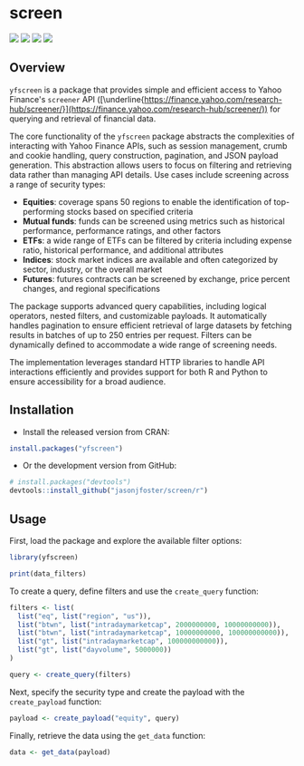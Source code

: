 # screen

[![](https://github.com/jasonjfoster/screen/actions/workflows/check-standard.yaml/badge.svg)](https://github.com/jasonjfoster/screen/actions/workflows/check-standard.yaml)
[![](https://www.r-pkg.org/badges/version/yfscreen)](https://cran.r-project.org/package=yfscreen)
[![](https://codecov.io/gh/jasonjfoster/screen/graph/badge.svg)](https://app.codecov.io/github/jasonjfoster/screen)
[![](https://cranlogs.r-pkg.org/badges/yfscreen?color=brightgreen)](https://www.r-pkg.org/pkg/yfscreen)

## Overview

`yfscreen` is a package that provides simple and efficient access to Yahoo Finance's `screener` API ([\underline{https://finance.yahoo.com/research-hub/screener/}](https://finance.yahoo.com/research-hub/screener/)) for querying and retrieval of financial data.

The core functionality of the `yfscreen` package abstracts the complexities of interacting with Yahoo Finance APIs, such as session management, crumb and cookie handling, query construction, pagination, and JSON payload generation. This abstraction allows users to focus on filtering and retrieving data rather than managing API details. Use cases include screening across a range of security types:

* **Equities**: coverage spans 50 regions to enable the identification of top-performing stocks based on specified criteria
* **Mutual funds**: funds can be screened using metrics such as historical performance, performance ratings, and other factors
* **ETFs**: a wide range of ETFs can be filtered by criteria including expense ratio, historical performance, and additional attributes
* **Indices**: stock market indices are available and often categorized by sector, industry, or the overall market
* **Futures**: futures contracts can be screened by exchange, price percent changes, and regional specifications

The package supports advanced query capabilities, including logical operators, nested filters, and customizable payloads. It automatically handles pagination to ensure efficient retrieval of large datasets by fetching results in batches of up to 250 entries per request. Filters can be dynamically defined to accommodate a wide range of screening needs.

The implementation leverages standard HTTP libraries to handle API interactions efficiently and provides support for both R and Python to ensure accessibility for a broad audience.

## Installation

* Install the released version from CRAN:

```r
install.packages("yfscreen")
```

* Or the development version from GitHub:

```r
# install.packages("devtools")
devtools::install_github("jasonjfoster/screen/r")
```

## Usage

First, load the package and explore the available filter options:

```r
library(yfscreen)

print(data_filters)
```

To create a query, define filters and use the `create_query` function:

```r
filters <- list(
  list("eq", list("region", "us")),
  list("btwn", list("intradaymarketcap", 2000000000, 10000000000)),
  list("btwn", list("intradaymarketcap", 10000000000, 100000000000)),
  list("gt", list("intradaymarketcap", 100000000000)),
  list("gt", list("dayvolume", 5000000))
)

query <- create_query(filters)
```

Next, specify the security type and create the payload with the `create_payload` function:

```r
payload <- create_payload("equity", query)
```

Finally, retrieve the data using the `get_data` function:

```r
data <- get_data(payload)
```
